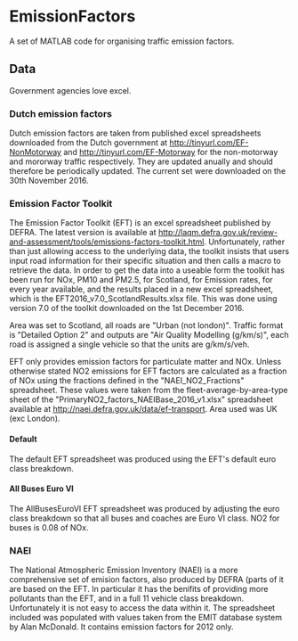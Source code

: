 # EmissionFactors
A set of MATLAB code for organising traffic emission factors.


## Data
Government agencies love excel.

### Dutch emission factors
Dutch emission factors are taken from published excel spreadsheets downloaded from the Dutch government at http://tinyurl.com/EF-NonMotorway and http://tinyurl.com/EF-Motorway for the non-motorway and mororway traffic respectively. They are updated anually and should therefore be periodically updated. The current set were downloaded on the 30th November 2016.

### Emission Factor Toolkit
The Emission Factor Toolkit (EFT) is an excel spreadsheet published by DEFRA. The latest version is available at http://laqm.defra.gov.uk/review-and-assessment/tools/emissions-factors-toolkit.html. Unfortunately, rather than just allowing access to the underlying data, the toolkit insists that users input road information for their specific situation and then calls a macro to retrieve the data. In order to get the data into a useable form the toolkit has been run for NOx, PM10 and PM2.5, for Scotland, for Emission rates, for every year available, and the results placed in a new excel spreadsheet, which is the EFT2016_v7.0_ScotlandResults.xlsx file. This was done using version 7.0 of the toolkit downloaded on the 1st December 2016.

Area was set to Scotland, all roads are "Urban (not london)". Traffic format is "Detailed Option 2" and outputs are "Air Quality Modelling (g/km/s)", each road is assigned a single vehicle so that the units are g/km/s/veh.

EFT only provides emission factors for particulate matter and NOx. Unless otherwise stated NO2 emissions for EFT factors are calculated as a fraction of NOx using the fractions defined in the "NAEI_NO2_Fractions" spreadsheet. These values were taken from the fleet-average-by-area-type sheet of the "PrimaryNO2_factors_NAEIBase_2016_v1.xlsx" spreadsheet available at http://naei.defra.gov.uk/data/ef-transport. Area used was UK (exc London). 

#### Default
The default EFT spreadsheet was produced using the EFT's default euro class breakdown.

#### All Buses Euro VI
The AllBusesEuroVI EFT spreadsheet was produced by adjusting the euro class breakdown so that all buses and coaches are Euro VI class. NO2 for buses is 0.08 of NOx.

### NAEI
The National Atmospheric Emission Inventory (NAEI) is a more comprehensive set of emision factors, also produced by DEFRA (parts of it are based on the EFT. In particular it has the benifits of providing more pollutants than the EFT, and in a full 11 vehicle class breakdown. Unfortunately it is not easy to access the data within it. The spreadsheet included was populated with values taken from the EMIT database system by Alan McDonald. It contains emission factors for 2012 only.


